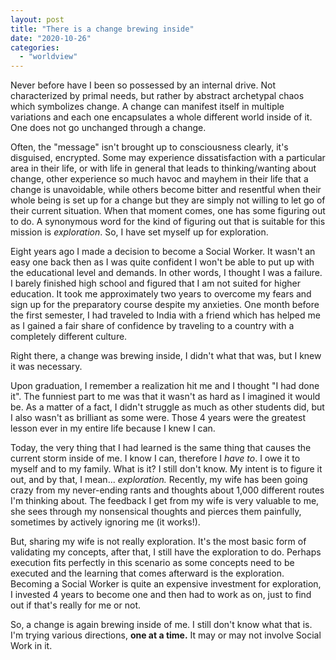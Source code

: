 ```yaml
---
layout: post
title: "There is a change brewing inside"
date: "2020-10-26"
categories: 
  - "worldview"
---
```


Never before have I been so possessed by an internal drive. Not characterized by primal needs, but rather by abstract archetypal chaos which symbolizes change. A change can manifest itself in multiple variations and each one encapsulates a whole different world inside of it. One does not go unchanged through a change.

Often, the "message" isn't brought up to consciousness clearly, it's disguised, encrypted. Some may experience dissatisfaction with a particular area in their life, or with life in general that leads to thinking/wanting about change, other experience so much havoc and mayhem in their life that a change is unavoidable, while others become bitter and resentful when their whole being is set up for a change but they are simply not willing to let go of their current situation. When that moment comes, one has some figuring out to do. A synonymous word for the kind of figuring out that is suitable for this mission is _exploration_. So, I have set myself up for exploration.

Eight years ago I made a decision to become a Social Worker. It wasn't an easy one back then as I was quite confident I won't be able to put up with the educational level and demands. In other words, I thought I was a failure. I barely finished high school and figured that I am not suited for higher education. It took me approximately two years to overcome my fears and sign up for the preparatory course despite my anxieties. One month before the first semester, I had traveled to India with a friend which has helped me as I gained a fair share of confidence by traveling to a country with a completely different culture.

Right there, a change was brewing inside, I didn't what that was, but I knew it was necessary.

Upon graduation, I remember a realization hit me and I thought "I had done it". The funniest part to me was that it wasn't as hard as I imagined it would be. As a matter of a fact, I didn't struggle as much as other students did, but I also wasn't as brilliant as some were. Those 4 years were the greatest lesson ever in my entire life because I knew I can.

Today, the very thing that I had learned is the same thing that causes the current storm inside of me. I know I can, therefore I _have to_. I owe it to myself and to my family. What is it? I still don't know. My intent is to figure it out, and by that, I mean... _exploration._ Recently, my wife has been going crazy from my never-ending rants and thoughts about 1,000 different routes I'm thinking about. The feedback I get from my wife is very valuable to me, she sees through my nonsensical thoughts and pierces them painfully, sometimes by actively ignoring me (it works!).

But, sharing my wife is not really exploration. It's the most basic form of validating my concepts, after that, I still have the exploration to do. Perhaps execution fits perfectly in this scenario as some concepts need to be executed and the learning that comes afterward is the exploration. Becoming a Social Worker is quite an expensive investment for exploration, I invested 4 years to become one and then had to work as on, just to find out if that's really for me or not.

So, a change is again brewing inside of me. I still don't know what that is. I'm trying various directions, **one at a time.** It may or may not involve Social Work in it.
